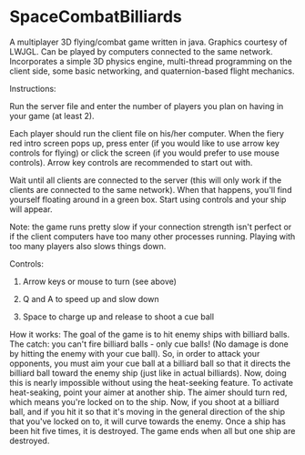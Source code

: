 # SpaceCombatBilliards

A multiplayer 3D flying/combat game written in java.  Graphics courtesy of LWJGL.  Can be played by computers connected to the same network.  Incorporates a simple 3D physics engine, multi-thread programming on the client side, some basic networking, and quaternion-based flight mechanics.

Instructions:

Run the server file and enter the number of players you plan on having in your game (at least 2).

Each player should run the client file on his/her computer.  When the fiery red intro screen pops up, press enter (if you would like to use arrow key controls for flying) or click the screen (if you would prefer to use mouse controls). Arrow key controls are recommended to start out with.

Wait until all clients are connected to the server (this will only work if the clients are connected to the same network).  When that happens, you'll find yourself floating around in a green box.  Start using controls and your ship will appear. 

Note: the game runs pretty slow if your connection strength isn't perfect or if the client computers have too many other processes running.  Playing with too many players also slows things down.


Controls:
1. Arrow keys or mouse to turn (see above)
 
2. Q and A to speed up and slow down

3. Space to charge up and release to shoot a cue ball

How it works:
The goal of the game is to hit enemy ships with billiard balls.  The catch: you can't fire billiard balls - only cue balls! (No damage is done by hitting the enemy with your cue ball).  So, in order to attack your opponents, you must aim your cue ball at a billiard ball so that it directs the billiard ball toward the enemy ship (just like in actual billiards).  Now, doing this is nearly impossible without using the heat-seeking feature.  To activate heat-seaking, point your aimer at another ship.  The aimer should turn red, which means you're locked on to the ship.  Now, if you shoot at a billiard ball, and if you hit it so that it's moving in the general direction of the ship that you've locked on to, it will curve towards the enemy.  Once a ship has been hit five times, it is destroyed.  The game ends when all but one ship are destroyed.
